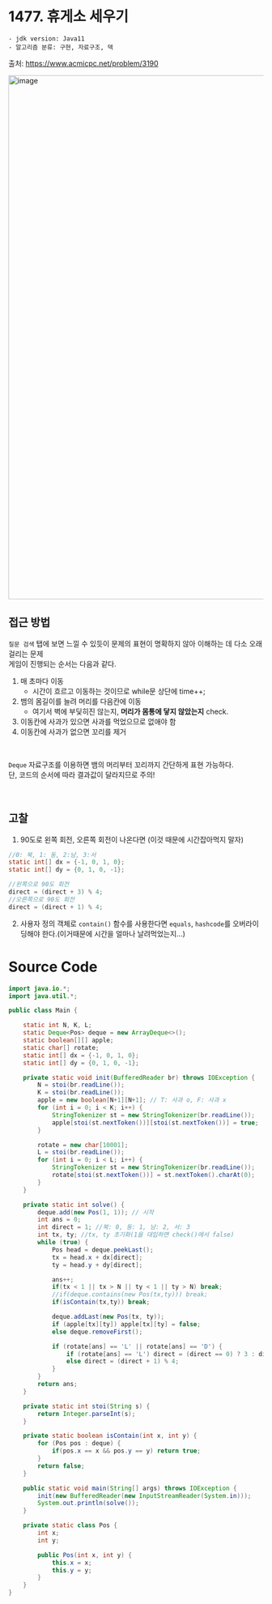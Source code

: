 # 1477. 휴게소 세우기

    - jdk version: Java11
    - 알고리즘 분류: 구현, 자료구조, 덱

출처: https://www.acmicpc.net/problem/3190
<br>

<img width="1035" alt="image" src="https://user-images.githubusercontent.com/56334513/168032291-ea5f721f-e742-480e-aa5d-de2ebc69747b.png">


<br>

## 접근 방법

`질문 검색` 탭에 보면 느낄 수 있듯이 문제의 표현이 명확하지 않아 이해하는 데 다소 오래 걸리는 문제 <br>
게임이 진행되는 순서는 다음과 같다.
1. 매 초마다 이동
   + 시간이 흐르고 이동하는 것이므로 while문 상단에 time++;
2. 뱀의 몸길이를 늘려 머리를 다음칸에 이동
   + 여기서 벽에 부딫히진 않는지, **머리가 몸통에 닿지 않았는지** check.
3. 이동칸에 사과가 있으면 사과를 먹었으므로 없애야 함
4. 이동칸에 사과가 없으면 꼬리를 제거

<br>

`Deque` 자료구조를 이용하면 뱀의 머리부터 꼬리까지 간단하게 표현 가능하다. <br>
단, 코드의 순서에 따라 결과값이 달라지므로 주의!

<br>

## 고찰
1. 90도로 왼쪽 회전, 오른쪽 회전이 나온다면 (이것 때문에 시간잡아먹지 말자)
```java
//0: 북, 1: 동, 2:남, 3:서
static int[] dx = {-1, 0, 1, 0};
static int[] dy = {0, 1, 0, -1};

//왼쪽으로 90도 회전
direct = (direct + 3) % 4;
//오른쪽으로 90도 회전
direct = (direct + 1) % 4;
```
2. 사용자 정의 객체로 `contain()` 함수를 사용한다면 `equals`, `hashcode`를 오버라이딩해야 한다.(이거때문에 시간을 얼마나 날려먹었는지...)

# Source Code
```java
import java.io.*;
import java.util.*;

public class Main {

    static int N, K, L;
    static Deque<Pos> deque = new ArrayDeque<>();
    static boolean[][] apple;
    static char[] rotate;
    static int[] dx = {-1, 0, 1, 0};
    static int[] dy = {0, 1, 0, -1};

    private static void init(BufferedReader br) throws IOException {
        N = stoi(br.readLine());
        K = stoi(br.readLine());
        apple = new boolean[N+1][N+1]; // T: 사과 o, F: 사과 x
        for (int i = 0; i < K; i++) {
            StringTokenizer st = new StringTokenizer(br.readLine());
            apple[stoi(st.nextToken())][stoi(st.nextToken())] = true;
        }

        rotate = new char[10001];
        L = stoi(br.readLine());
        for (int i = 0; i < L; i++) {
            StringTokenizer st = new StringTokenizer(br.readLine());
            rotate[stoi(st.nextToken())] = st.nextToken().charAt(0);
        }
    }

    private static int solve() {
        deque.add(new Pos(1, 1)); // 시작
        int ans = 0;
        int direct = 1; //북: 0, 동: 1, 남: 2, 서: 3
        int tx, ty; //tx, ty 초기화(1을 대입하면 check()에서 false)
        while (true) {
            Pos head = deque.peekLast();
            tx = head.x + dx[direct];
            ty = head.y + dy[direct];

            ans++;
            if(tx < 1 || tx > N || ty < 1 || ty > N) break;
            //if(deque.contains(new Pos(tx,ty))) break;
            if(isContain(tx,ty)) break;

            deque.addLast(new Pos(tx, ty));
            if (apple[tx][ty]) apple[tx][ty] = false;
            else deque.removeFirst();

            if (rotate[ans] == 'L' || rotate[ans] == 'D') {
                if (rotate[ans] == 'L') direct = (direct == 0) ? 3 : direct - 1;
                else direct = (direct + 1) % 4;
            }
        }
        return ans;
    }

    private static int stoi(String s) {
        return Integer.parseInt(s);
    }

    private static boolean isContain(int x, int y) {
        for (Pos pos : deque) {
            if(pos.x == x && pos.y == y) return true;
        }
        return false;
    }

    public static void main(String[] args) throws IOException {
        init(new BufferedReader(new InputStreamReader(System.in)));
        System.out.println(solve());
    }

    private static class Pos {
        int x;
        int y;

        public Pos(int x, int y) {
            this.x = x;
            this.y = y;
        }
    }
}

```